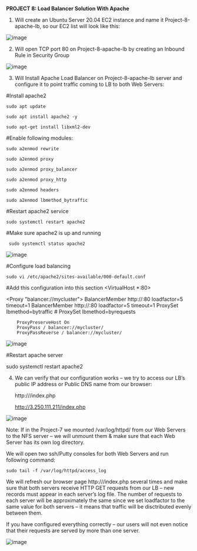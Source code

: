 **PROJECT 8: Load Balancer Solution With Apache**

1. Will create an Ubuntu Server 20.04 EC2 instance and name it Project-8-apache-lb, so our EC2 list will look like this:

![image](https://user-images.githubusercontent.com/67065306/135689094-bb3ed4fe-8d60-46b5-a484-2a602d7e74b9.png)

2. Will open TCP port 80 on Project-8-apache-lb by creating an Inbound Rule in Security Group

  ![image](https://user-images.githubusercontent.com/67065306/135689301-0d1c6871-1ebc-4974-a1b0-0ea4d5f05fd2.png)
  
3. Will Install Apache Load Balancer on Project-8-apache-lb server and configure it to point traffic coming to LB to both Web Servers:

#Install apache2

    sudo apt update

    sudo apt install apache2 -y

    sudo apt-get install libxml2-dev


#Enable following modules:

    sudo a2enmod rewrite

    sudo a2enmod proxy

    sudo a2enmod proxy_balancer
  
    sudo a2enmod proxy_http
  
    sudo a2enmod headers
  
    sudo a2enmod lbmethod_bytraffic

#Restart apache2 service

    sudo systemctl restart apache2
    
#Make sure apache2 is up and running

     sudo systemctl status apache2

![image](https://user-images.githubusercontent.com/67065306/135691704-f4a8fb3a-90ca-489c-9bc8-7371c2fcce9a.png)

#Configure load balancing

    sudo vi /etc/apache2/sites-available/000-default.conf

#Add this configuration into this section <VirtualHost *:80>  </VirtualHost>

<Proxy "balancer://mycluster">
               BalancerMember http://<WebServer1-Private-IP-Address>:80 loadfactor=5 timeout=1
               BalancerMember http://<WebServer2-Private-IP-Address>:80 loadfactor=5 timeout=1
               ProxySet lbmethod=bytraffic
               # ProxySet lbmethod=byrequests
        </Proxy>

        ProxyPreserveHost On
        ProxyPass / balancer://mycluster/
        ProxyPassReverse / balancer://mycluster/
  
![image](https://user-images.githubusercontent.com/67065306/135692456-9c8f121f-c9e4-4414-9da2-c1a160cf0e3a.png)

#Restart apache server

   sudo systemctl restart apache2
  
4. We can verify that our configuration works – we try to access our LB’s public IP address or Public DNS name from our browser:
  
     http://<Load-Balancer-Public-IP-Address-or-Public-DNS-Name>/index.php
  
     http://3.250.111.211/index.php

![image](https://user-images.githubusercontent.com/67065306/135692816-dec80f9c-01c6-46ee-baa3-9df85fed5f8b.png)


Note: If in the Project-7 we mounted /var/log/httpd/ from our Web Servers to the NFS server – we will unmount them & make sure that each Web Server has its own log directory.

We will open two ssh/Putty consoles for both Web Servers and run following command:

    sudo tail -f /var/log/httpd/access_log
  
We will refresh our browser page http://<Load-Balancer-Public-IP-Address-or-Public-DNS-Name>/index.php several times and make sure that both servers receive HTTP GET requests from our LB – new records must appear in each server’s log file. The number of requests to each server will be approximately the same since we set loadfactor to the same value for both servers – it means that traffic will be disctributed evenly between them.

If you have configured everything correctly – our users will not even notice that their requests are served by more than one server.
  
![image](https://user-images.githubusercontent.com/67065306/135694502-366b487a-6ee8-49e9-9f07-ae9e7b1cdc4c.png)



















